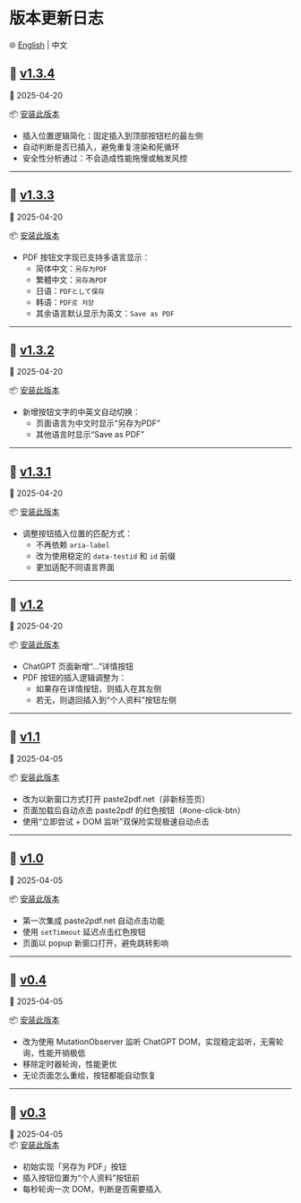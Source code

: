 # 版本更新日志

🌐 [English](./versions/README-en.md) | 中文

## 📌 [v1.3.4](https://github.com/SeanX16/ChatGPT-to-PDF/blob/main/versions/ChatGPT-to-PDF-button-v1.3.4.user.js)

📅 2025-04-20

📦 [安装此版本](https://raw.githubusercontent.com/SeanX16/ChatGPT-to-PDF/main/versions/ChatGPT-to-PDF-button-v1.3.4.user.js)

- 插入位置逻辑简化：固定插入到顶部按钮栏的最左侧
- 自动判断是否已插入，避免重复渲染和死循环
- 安全性分析通过：不会造成性能拖慢或触发风控

---

## 📌 [v1.3.3](https://github.com/SeanX16/ChatGPT-to-PDF/blob/main/versions/ChatGPT-to-PDF-button-v1.3.3.user.js)

📅 2025-04-20

📦 [安装此版本](https://raw.githubusercontent.com/SeanX16/ChatGPT-to-PDF/main/versions/ChatGPT-to-PDF-button-v1.3.3.user.js)

- PDF 按钮文字现已支持多语言显示：
  - 简体中文：`另存为PDF`
  - 繁體中文：`另存為PDF`
  - 日语：`PDFとして保存`
  - 韩语：`PDF로 저장`
  - 其余语言默认显示为英文：`Save as PDF`

---

## 📌 [v1.3.2](https://github.com/SeanX16/ChatGPT-to-PDF/blob/main/versions/ChatGPT-to-PDF-button-v1.3.2.user.js)

📅 2025-04-20

📦 [安装此版本](https://raw.githubusercontent.com/SeanX16/ChatGPT-to-PDF/main/versions/ChatGPT-to-PDF-button-v1.3.2.user.js)

- 新增按钮文字的中英文自动切换：
  - 页面语言为中文时显示“另存为PDF”
  - 其他语言时显示“Save as PDF”

---

## 📌 [v1.3.1](https://github.com/SeanX16/ChatGPT-to-PDF/blob/main/versions/ChatGPT-to-PDF-button-v1.3.1.user.js)

📅 2025-04-20

📦 [安装此版本](https://raw.githubusercontent.com/SeanX16/ChatGPT-to-PDF/main/versions/ChatGPT-to-PDF-button-v1.3.1.user.js)

- 调整按钮插入位置的匹配方式：
  - 不再依赖 `aria-label`
  - 改为使用稳定的 `data-testid` 和 `id` 前缀
  - 更加适配不同语言界面

---

## 📌 [v1.2](https://github.com/SeanX16/ChatGPT-to-PDF/blob/main/versions/ChatGPT-to-PDF-button-v1.2.user.js)

📅 2025-04-20

📦 [安装此版本](https://raw.githubusercontent.com/SeanX16/ChatGPT-to-PDF/main/versions/ChatGPT-to-PDF-button-v1.2.user.js)

- ChatGPT 页面新增“...”详情按钮
- PDF 按钮的插入逻辑调整为：
  - 如果存在详情按钮，则插入在其左侧
  - 若无，则退回插入到“个人资料”按钮左侧

---

## 📌 [v1.1](https://github.com/SeanX16/ChatGPT-to-PDF/blob/main/versions/ChatGPT-to-PDF-button-v1.1.user.js)

📅 2025-04-05

📦 [安装此版本](https://raw.githubusercontent.com/SeanX16/ChatGPT-to-PDF/main/versions/ChatGPT-to-PDF-button-v1.1.user.js)

- 改为以新窗口方式打开 paste2pdf.net（非新标签页）
- 页面加载后自动点击 paste2pdf 的红色按钮（#one-click-btn）
- 使用“立即尝试 + DOM 监听”双保险实现极速自动点击

---

## 📌 [v1.0](https://github.com/SeanX16/ChatGPT-to-PDF/blob/main/versions/ChatGPT-to-PDF-button-v1.0.user.js)

📅 2025-04-05

📦 [安装此版本](https://raw.githubusercontent.com/SeanX16/ChatGPT-to-PDF/main/versions/ChatGPT-to-PDF-button-v1.0.user.js)

- 第一次集成 paste2pdf.net 自动点击功能
- 使用 `setTimeout` 延迟点击红色按钮
- 页面以 popup 新窗口打开，避免跳转影响

---

## 📌 [v0.4](https://github.com/SeanX16/ChatGPT-to-PDF/blob/main/versions/ChatGPT-to-PDF-button-v0.4.user.js)

📅 2025-04-05

📦 [安装此版本](https://raw.githubusercontent.com/SeanX16/ChatGPT-to-PDF/main/versions/ChatGPT-to-PDF-button-v0.4.user.js)

- 改为使用 MutationObserver 监听 ChatGPT DOM，实现稳定监听，无需轮询，性能开销极低
- 移除定时器轮询，性能更优
- 无论页面怎么重绘，按钮都能自动恢复

---

## 📌 [v0.3](https://github.com/SeanX16/ChatGPT-to-PDF/blob/main/versions/ChatGPT-to-PDF-button-v0.3.user.js)

📅 2025-04-05  
📦 [安装此版本](https://raw.githubusercontent.com/SeanX16/ChatGPT-to-PDF/main/versions/ChatGPT-to-PDF-button-v0.3.user.js)

- 初始实现「另存为 PDF」按钮
- 插入按钮位置为“个人资料”按钮前
- 每秒轮询一次 DOM，判断是否需要插入
